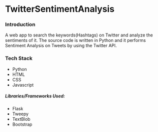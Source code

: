 # TwitterSentimentAnalysis
### Introduction
A web app to search the keywords(Hashtags) on Twitter and analyze the sentiments of it. The source code is written in Python and it performs Sentiment Analysis on Tweets by using the Twitter API.

### Tech Stack
* Python
* HTML
* CSS
* Javascript
##### Libraries/Frameworks Used:
* Flask
* Tweepy
* TextBlob
* Bootstrap

